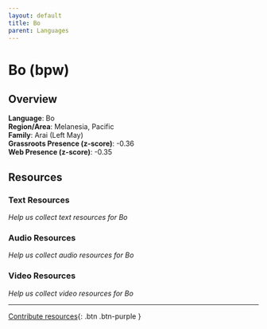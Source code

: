 ```yaml
---
layout: default
title: Bo
parent: Languages
---
```


# Bo (bpw)

## Overview

**Language**: Bo  
**Region/Area**: Melanesia, Pacific  
**Family**: Arai (Left May)  
**Grassroots Presence (z-score)**: -0.36  
**Web Presence (z-score)**: -0.35  

## Resources

### Text Resources
*Help us collect text resources for Bo*

### Audio Resources
*Help us collect audio resources for Bo*

### Video Resources
*Help us collect video resources for Bo*

---

[Contribute resources](https://forms.office.com/e/1SfLJx3u1r){: .btn .btn-purple }
